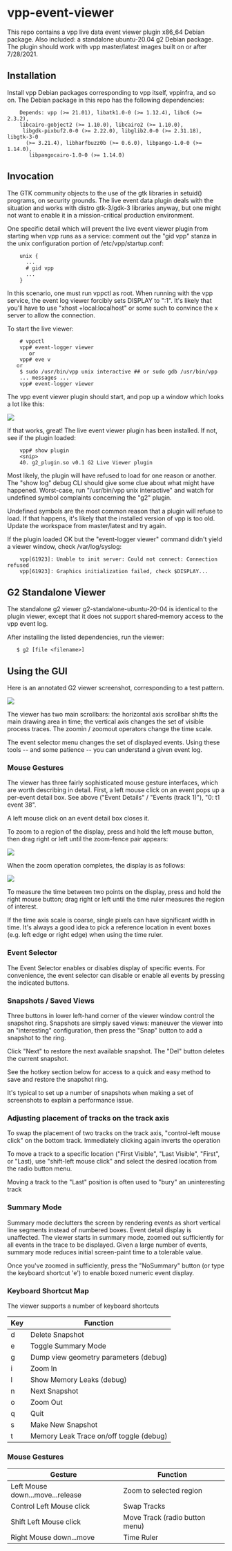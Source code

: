 # vpp-event-viewer

This repo contains a vpp live data event viewer plugin x86_64 Debian
package. Also included: a standalone ubuntu-20.04 g2 Debian
package. The plugin should work with vpp master/latest images built on
or after 7/28/2021.

## Installation

Install vpp Debian packages corresponding to vpp itself, vppinfra, and
so on. The Debian package in this repo has the following dependencies:

```text
    Depends: vpp (>= 21.01), libatk1.0-0 (>= 1.12.4), libc6 (>= 2.3.2),
    libcairo-gobject2 (>= 1.10.0), libcairo2 (>= 1.10.0),
     libgdk-pixbuf2.0-0 (>= 2.22.0), libglib2.0-0 (>= 2.31.18), libgtk-3-0
      (>= 3.21.4), libharfbuzz0b (>= 0.6.0), libpango-1.0-0 (>= 1.14.0),
       libpangocairo-1.0-0 (>= 1.14.0)
```

## Invocation

The GTK community objects to the use of the gtk libraries in setuid()
programs, on security grounds. The live event data plugin deals with
the situation and works with distro gtk-3/gdk-3 libraries anyway, but
one might not want to enable it in a mission-critical production
environment.

One specific detail which will prevent the live event viewer plugin
from starting when vpp runs as a service: comment out the "gid vpp"
stanza in the unix configuration portion of /etc/vpp/startup.conf:

```text
    unix {
      ...
      # gid vpp
      ...
    }
```

In this scenario, one must run vppctl as root. When running with the
vpp service, the event log viewer forcibly sets DISPLAY to ":1". It's
likely that you'll have to use "xhost +local:localhost" or some such
to convince the x server to allow the connection.

To start the live viewer:

```text
    # vppctl
    vpp# event-logger viewer
       or
    vpp# eve v
   or
    $ sudo /usr/bin/vpp unix interactive ## or sudo gdb /usr/bin/vpp
    ... messages ...
    vpp# event-logger viewer
```

The vpp event viewer plugin should start, and pop up a window which looks
a lot like this:

<img src="images/plugin.png" >

If that works, great! The live event viewer plugin has been
installed. If not, see if the plugin loaded:

```text
    vpp# show plugin
    <snip>
    40. g2_plugin.so v0.1 G2 Live Viewer plugin
```

Most likely, the plugin will have refused to load for one reason or
another. The "show log" debug CLI should give some clue about what
might have happened. Worst-case, run "/usr/bin/vpp unix interactive" and
watch for undefined symbol complaints concerning the "g2" plugin.

Undefined symbols are the most common reason that a plugin will refuse
to load. If that happens, it's likely that the installed version of vpp
is too old. Update the workspace from master/latest and try again.

If the plugin loaded OK but the "event-logger viewer" command didn't
yield a viewer window, check /var/log/syslog:

```text
    vpp[61923]: Unable to init server: Could not connect: Connection refused
    vpp[61923]: Graphics initialization failed, check $DISPLAY...
```

## G2 Standalone Viewer

The standalone g2 viewer g2-standalone-ubuntu-20-04 is identical to
the plugin viewer, except that it does not support shared-memory
access to the vpp event log.

After installing the listed dependencies, run the viewer:

```text
   $ g2 [file <filename>]
```

## Using the GUI

Here is an annotated G2 viewer screenshot, corresponding to a test pattern.

<img src="images/stand2.png" >

The viewer has two main scrollbars: the horizontal axis scrollbar
shifts the main drawing area in time; the vertical axis changes the
set of visible process traces.  The zoomin / zoomout operators change
the time scale.

The event selector menu changes the set of displayed events.  Using
these tools -- and some patience -- you can understand a given event
log.


### Mouse Gestures

The viewer has three fairly sophisticated mouse gesture interfaces,
which are worth describing in detail. First, a left mouse click on an
event pops up a per-event detail box. See above ("Event Details" /
"Events (track 1)"), "0: t1 event 38".

A left mouse click on an event detail box closes it.

To zoom to a region of the display, press and hold the left mouse
button, then drag right or left until the zoom-fence pair appears:

<img src="images/zoomfence.png">

When the zoom operation completes, the display is as follows:

<img src="images/postzoom.png">

To measure the time between two points on the display, press and hold
the right mouse button; drag right or left until the time ruler
measures the region of interest.

If the time axis scale is coarse, single pixels can have significant
width in time. It's always a good idea to pick a reference location in
event boxes (e.g. left edge or right edge) when using the time ruler.

### Event Selector

The Event Selector enables or disables display of specific events. For
convenience, the event selector can disable or enable all events by
pressing the indicated buttons.

### Snapshots / Saved Views

Three buttons in lower left-hand corner of the viewer window control
the snapshot ring. Snapshots are simply saved views: maneuver the
viewer into an "interesting" configuration, then press the "Snap"
button to add a snapshot to the ring.

Click "Next" to restore the next available snapshot. The "Del" button
deletes the current snapshot.

See the hotkey section below for access to a quick and easy method to
save and restore the snapshot ring.

It's typical to set up a number of snapshots when making a set of
screenshots to explain a performance issue.

### Adjusting placement of tracks on the track axis

To swap the placement of two tracks on the track axis, "control-left
mouse click" on the bottom track. Immediately clicking again inverts
the operation

To move a track to a specific location ("First Visible", "Last
Visible", "First", or "Last), use "shift-left mouse click" and select
the desired location from the radio button menu.

Moving a track to the "Last" position is often used to "bury" an
uninteresting track

### Summary Mode

Summary mode declutters the screen by rendering events as short
vertical line segments instead of numbered boxes. Event detail display
is unaffected. The viewer starts in summary mode, zoomed out
sufficiently for all events in the trace to be displayed.  Given a
large number of events, summary mode reduces initial screen-paint time
to a tolerable value.

Once you've zoomed in sufficiently, press the "NoSummary" button (or
type the keyboard shortcut 'e') to enable boxed numeric event display.


### Keyboard Shortcut Map

The viewer supports a number of keyboard shortcuts

| Key | Function |
| --- | -------- |
| d   |                Delete Snapshot  |
| e   | Toggle Summary Mode |
| g   | Dump view geometry parameters (debug) |
| i   | Zoom In |
| l   | Show Memory Leaks (debug) |
| n   | Next Snapshot |
| o   | Zoom Out |
| q   | Quit |
| s   | Make New Snapshot |
| t   | Memory Leak Trace on/off toggle (debug) |

### Mouse Gestures

| Gesture | Function |
| ------- | -------- |
| Left Mouse down...move...release | Zoom to selected region |
| Control Left Mouse click | Swap Tracks |
| Shift Left Mouse click | Move Track (radio button menu) |
| Right Mouse down...move | Time Ruler |
